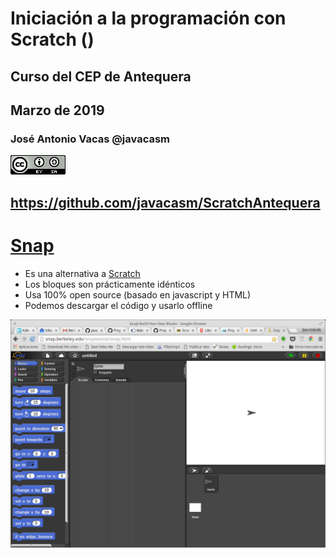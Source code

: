 # Iniciación a la programación con Scratch ()

## Curso del CEP de Antequera

## Marzo de 2019

### José Antonio Vacas @javacasm

[![CCbySA](imagenes/CCbySQ_88x31.png)](./imagenes/Licencia_CC.png)

## https://github.com/javacasm/ScratchAntequera


# [Snap](http://snap.berkeley.edu/)

* Es una alternativa a [Scratch](./Scratch.md)
* Los bloques son prácticamente idénticos
* Usa 100% open source (basado en javascript y HTML)
* Podemos descargar el código y usarlo offline


![snap](./imagenes/snap.png)
